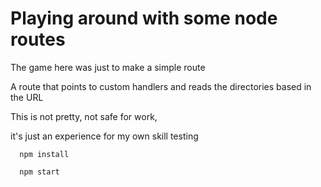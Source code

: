 # Playing around with some node routes

The game here was just to make a simple route 

A route that points to custom handlers and reads the directories based in the URL

This is not pretty, not safe for work,

it's just an experience for my own skill testing

```
  npm install
  
  npm start

```

